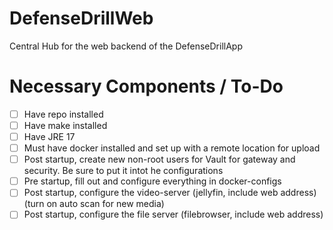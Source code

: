 # DefenseDrillWeb
Central Hub for the web backend of the DefenseDrillApp

# Necessary Components / To-Do
- [ ] Have repo installed
- [ ] Have make installed
- [ ] Have JRE 17
- [ ] Must have docker installed and set up with a remote location for upload
- [ ] Post startup, create new non-root users for Vault for gateway and security. Be sure to put it intot he configurations
- [ ] Pre startup, fill out and configure everything in docker-configs
- [ ] Post startup, configure the video-server (jellyfin, include web address) (turn on auto scan for new media)
- [ ] Post startup, configure the file server (filebrowser, include web address)
